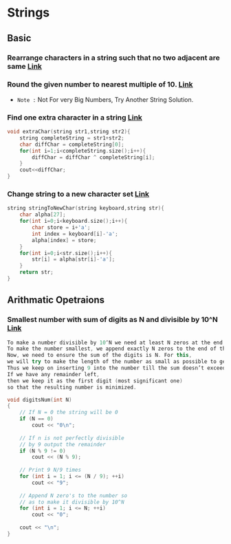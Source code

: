 # Strings

## Basic
### Rearrange characters in a string such that no two adjacent are same [Link](https://www.geeksforgeeks.org/rearrange-characters-string-no-two-adjacent/) 

### Round the given number to nearest multiple of 10.  [Link](https://www.geeksforgeeks.org/round-the-given-number-to-nearest-multiple-of-10/)
- `Note :` Not For very Big Numbers, Try Another String Solution.

### Find one extra character in a string [Link](https://www.geeksforgeeks.org/find-one-extra-character-string/)
```cpp
void extraChar(string str1,string str2){
	string completeString = str1+str2;
	char diffChar = completeString[0];
	for(int i=1;i<completeString.size();i++){
		diffChar = diffChar ^ completeString[i];
	}
	cout<<diffChar;
}
```
### Change string to a new character set [Link](https://www.geeksforgeeks.org/find-one-extra-character-string/)
```cpp
string stringToNewChar(string keyboard,string str){
	char alpha[27];
	for(int i=0;i<keyboard.size();i++){
		char store = i+'a';
		int index = keyboard[i]-'a';
		alpha[index] = store;
	}
	for(int i=0;i<str.size();i++){
		str[i] = alpha[str[i]-'a'];
	}
	return str;
}
```


## Arithmatic Opetraions
### Smallest number with sum of digits as N and divisible by 10^N [Link](https://www.geeksforgeeks.org/smallest-number-sum-digits-n-divisible-10n/)

```cpp
To make a number divisible by 10^N we need at least N zeros at the end of the number. 
To make the number smallest, we append exactly N zeros to the end of the number. 
Now, we need to ensure the sum of the digits is N. For this, 
we will try to make the length of the number as small as possible to get the answer. 
Thus we keep on inserting 9 into the number till the sum doesn’t exceed N. 
If we have any remainder left, 
then we keep it as the first digit (most significant one) 
so that the resulting number is minimized.
```

```cpp
void digitsNum(int N)
{
    // If N = 0 the string will be 0
    if (N == 0)
        cout << "0\n";
     
    // If n is not perfectly divisible
    // by 9 output the remainder
    if (N % 9 != 0)
        cout << (N % 9);
     
    // Print 9 N/9 times
    for (int i = 1; i <= (N / 9); ++i)
        cout << "9";
     
    // Append N zero's to the number so
    // as to make it divisible by 10^N
    for (int i = 1; i <= N; ++i)
        cout << "0";
     
    cout << "\n";
}
```

